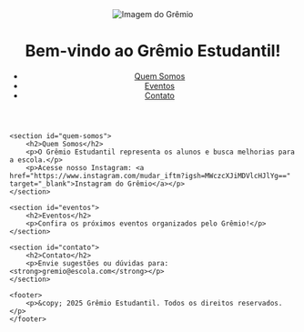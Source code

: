 <!DOCTYPE html>
<html lang="pt-br">
<head>
    <meta charset="UTF-8">
    <meta name="viewport" content="width=device-width, initial-scale=1.0">
    <title>Grêmio Estudantil</title>
    <link rel="stylesheet" href="estilo.css">
</head>
<body>
    <header>
        <!-- Substituindo pela imagem do Google Drive -->
        <img src="https://drive.google.com/uc?export=view&id=1JeXMtPfoui3X06XBQCb6bsDu0Kq1yuAf" alt="Imagem do Grêmio" class="logo">
        <h1>Bem-vindo ao Grêmio Estudantil!</h1>
        <nav>
            <ul>
                <li><a href="quem-somos.html">Quem Somos</a></li>
                <li><a href="eventos.html">Eventos</a></li>
                <li><a href="contato.html">Contato</a></li>
            </ul>
        </nav>
    </header>

    <section id="quem-somos">
        <h2>Quem Somos</h2>
        <p>O Grêmio Estudantil representa os alunos e busca melhorias para a escola.</p>
        <p>Acesse nosso Instagram: <a href="https://www.instagram.com/mudar_iftm?igsh=MWczcXJiMDVlcHJlYg==" target="_blank">Instagram do Grêmio</a></p>
    </section>

    <section id="eventos">
        <h2>Eventos</h2>
        <p>Confira os próximos eventos organizados pelo Grêmio!</p>
    </section>

    <section id="contato">
        <h2>Contato</h2>
        <p>Envie sugestões ou dúvidas para: <strong>gremio@escola.com</strong></p>
    </section>

    <footer>
        <p>&copy; 2025 Grêmio Estudantil. Todos os direitos reservados.</p>
    </footer>
</body>
</html>
